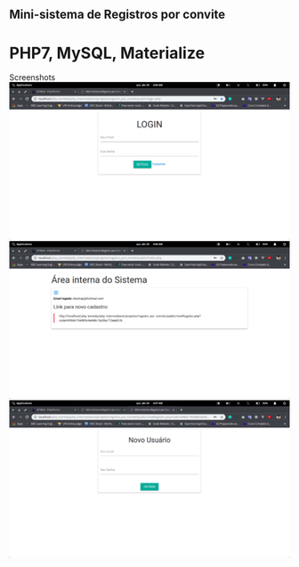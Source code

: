 ## Mini-sistema de Registros por convite

# PHP7, MySQL, Materialize

Screenshots
![](public/screenshots/login.png)
![](public/screenshots/logged.png)
![](public/screenshots/newLogin.png)
